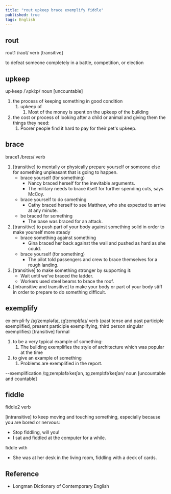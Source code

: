 ```yaml
---
title: "rout upkeep brace exemplify fiddle"
published: true
tags: English
---
```


## rout

rout1 /raʊt/ verb [transitive]

to defeat someone completely in a battle, competition, or election

## upkeep

up·keep /ˈʌpkiːp/ noun [uncountable]

1. the process of keeping something in good condition
   1. upkeep of
      1. Most of the money is spent on the upkeep of the building
2. the cost or process of looking after a child or animal and giving them the
   things they need:
   1. Poorer people find it hard to pay for their pet's upkeep.

## brace

brace1 /breɪs/ verb

1. [transitive] to mentally or physically prepare yourself or someone else for something
   unpleasant that is going to happen.
    - brace yourself (for something)
      - Nancy braced herself for the inevitable arguments.
      - The military needs to brace itself for further spending cuts, says McCoy.
    - brace yourself to do something
      - Cathy braced herself to see Matthew, who she expected to arrive at any minute.
    - be braced for something
      - The base was braced for an attack.
2. [transitive] to push part of your body against something solid in order to make
   yourself more steady
    - brace something against something
      - Gina braced her back against the wall and pushed as hard as she could.
    - brace yourself (for something)
      - The pilot told passengers and crew to brace themselves for a rough landing.
3. [transitive] to make something stronger by supporting it:
    - Wait until  we've braced the ladder.
    - Workers used steel beams to brace the roof.
4. [intransitive and transitive] to make your body or part of your body stiff in order to
   prepare to do something difficult.

## exemplify

ex·em·pli·fy /ɪɡˈzempləfaɪ, ɪɡˈzemplɪfaɪ/ verb (past tense and past participle
exemplified, present participle exemplifying, third person singular exemplifies)
[transitive] formal

1. to be a very typical example of something:
   1. The building exemplifies the style of architecture which was popular at the time
2. to give an example of something
   1. Problems are exemplified in the report.

--exemplification /ɪɡˌzempləfəˈkeɪʃən, ɪɡˌzemplɪfəˈkeɪʃən/ noun [uncountable and countable]

## fiddle

fiddle2 verb

[intransitive] to keep moving and touching something, especially because you are bored or
nervous:

- Stop fiddling, will you!
- I sat and fiddled at the computer for a while.

fiddle with

- She was at her desk in the living room, fiddling with a deck of cards.

## Reference

- Longman Dictionary of Contemporary English